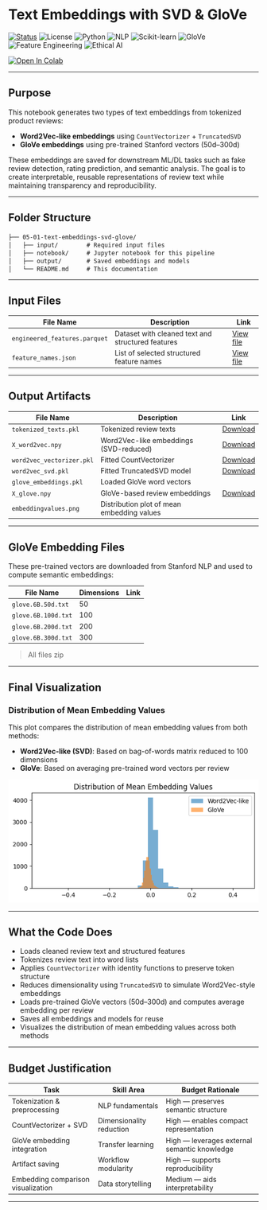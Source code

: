 #  Text Embeddings with SVD & GloVe

[![Status](https://img.shields.io/badge/status-active-brightgreen)](https://github.com/cwattsnogueira/rating-predictor-spam-detection-review-summarizer)
![License](https://img.shields.io/badge/license-MIT-blue)
![Python](https://img.shields.io/badge/python-3.10%2B-yellow)
![NLP](https://img.shields.io/badge/NLP-tokenization%20%7C%20embeddings-purple)
![Scikit-learn](https://img.shields.io/badge/scikit--learn-TruncatedSVD-orange)
![GloVe](https://img.shields.io/badge/GloVe-Stanford%20Vectors-lightblue)
![Feature Engineering](https://img.shields.io/badge/feature--engineering-vectorization-informational)
![Ethical AI](https://img.shields.io/badge/ethics-transparent--representation-green)

<a href="https://colab.research.google.com/github/cwattsnogueira/rating-predictor-spam-detection-review-summarizer/blob/main/05_01_text_embeddings_SVD_GloVeVF.ipynb" target="_parent">
  <img src="https://colab.research.google.com/assets/colab-badge.svg" alt="Open In Colab"/>
</a>

---

##  Purpose

This notebook generates two types of text embeddings from tokenized product reviews:

- **Word2Vec-like embeddings** using `CountVectorizer` + `TruncatedSVD`
- **GloVe embeddings** using pre-trained Stanford vectors (50d–300d)

These embeddings are saved for downstream ML/DL tasks such as fake review detection, rating prediction, and semantic analysis. The goal is to create interpretable, reusable representations of review text while maintaining transparency and reproducibility.

---

##  Folder Structure

```
├── 05-01-text-embeddings-svd-glove/
│   ├── input/        # Required input files
│   ├── notebook/     # Jupyter notebook for this pipeline
│   ├── output/       # Saved embeddings and models
│   └── README.md     # This documentation
```

---

##  Input Files

| File Name                          | Description                                 | Link |
|-----------------------------------|---------------------------------------------|------|
| `engineered_features.parquet`     | Dataset with cleaned text and structured features | [View file](../05-feature-engineering/output/engineered_features.parquet) |
| `feature_names.json`              | List of selected structured feature names   | [View file](../05-feature-engineering/output/feature_names.json) |

---

##  Output Artifacts

| File Name                          | Description                                 | Link |
|-----------------------------------|---------------------------------------------|------|
| `tokenized_texts.pkl`             | Tokenized review texts                      | [Download](./output/tokenized_texts.pkl) |
| `X_word2vec.npy`                  | Word2Vec-like embeddings (SVD-reduced)      | [Download](./output/X_word2vec.npy) |
| `word2vec_vectorizer.pkl`         | Fitted CountVectorizer                      | [Download](./output/word2vec_vectorizer.pkl) |
| `word2vec_svd.pkl`                | Fitted TruncatedSVD model                   | [Download](./output/word2vec_svd.pkl) |
| `glove_embeddings.pkl`            | Loaded GloVe word vectors                   | |
| `X_glove.npy`                     | GloVe-based review embeddings               | [Download](./output/X_glove.npy) |
| `embeddingvalues.png`             | Distribution plot of mean embedding values  | |

---

##  GloVe Embedding Files

These pre-trained vectors are downloaded from Stanford NLP and used to compute semantic embeddings:

| File Name              | Dimensions | Link |
|------------------------|------------|------|
| `glove.6B.50d.txt`     | 50         |  |
| `glove.6B.100d.txt`    | 100        |  |
| `glove.6B.200d.txt`    | 200        |  |
| `glove.6B.300d.txt`    | 300        |  |

> All files zip

---

##  Final Visualization

### Distribution of Mean Embedding Values

This plot compares the distribution of mean embedding values from both methods:

- **Word2Vec-like (SVD)**: Based on bag-of-words matrix reduced to 100 dimensions  
- **GloVe**: Based on averaging pre-trained word vectors per review

![Embedding Values](./output/embeddingvalues.png)

---

##  What the Code Does

- Loads cleaned review text and structured features
- Tokenizes review text into word lists
- Applies `CountVectorizer` with identity functions to preserve token structure
- Reduces dimensionality using `TruncatedSVD` to simulate Word2Vec-style embeddings
- Loads pre-trained GloVe vectors (50d–300d) and computes average embedding per review
- Saves all embeddings and models for reuse
- Visualizes the distribution of mean embedding values across both methods

---

##  Budget Justification

| Task                              | Skill Area               | Budget Rationale |
|-----------------------------------|--------------------------|------------------|
| Tokenization & preprocessing      | NLP fundamentals         | High — preserves semantic structure |
| CountVectorizer + SVD             | Dimensionality reduction | High — enables compact representation |
| GloVe embedding integration       | Transfer learning        | High — leverages external semantic knowledge |
| Artifact saving                   | Workflow modularity      | High — supports reproducibility |
| Embedding comparison visualization| Data storytelling         | Medium — aids interpretability |

---

